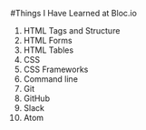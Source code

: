 #Things I Have Learned at Bloc.io

1. HTML Tags and Structure
2. HTML Forms
3. HTML Tables
4. CSS
5. CSS Frameworks
6. Command line
7. Git
8. GitHub
9. Slack
10. Atom
